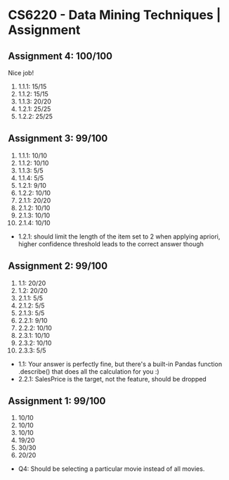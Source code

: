 # CS6220 - Data Mining Techniques | Assignment

Assignment 4: 100/100
-----

Nice job!

1. 1.1.1: 15/15
2. 1.1.2: 15/15
3. 1.1.3: 20/20
4. 1.2.1: 25/25
5. 1.2.2: 25/25

Assignment 3: 99/100
-----

1. 1.1.1: 10/10
2. 1.1.2: 10/10
3. 1.1.3: 5/5
4. 1.1.4: 5/5
5. 1.2.1: 9/10
6. 1.2.2: 10/10
7. 2.1.1: 20/20
8. 2.1.2: 10/10
9. 2.1.3: 10/10
10. 2.1.4: 10/10

* 1.2.1: should limit the length of the item set to 2 when applying apriori, higher confidence threshold leads to the correct answer though

Assignment 2: 99/100
-----

1. 1.1: 20/20
2. 1.2: 20/20
3. 2.1.1: 5/5
4. 2.1.2: 5/5
5. 2.1.3: 5/5
6. 2.2.1: 9/10
7. 2.2.2: 10/10
8. 2.3.1: 10/10
9. 2.3.2: 10/10
10. 2.3.3: 5/5

* 1.1: Your answer is perfectly fine, but there's a built-in Pandas function .describe() that does all the calculation for you :)
* 2.2.1: SalesPrice is the target, not the feature, should be dropped


Assignment 1: 99/100
-----

1. 10/10
2. 10/10
3. 10/10
4. 19/20
5. 30/30
6. 20/20

* Q4: Should be selecting a particular movie instead of all movies.
